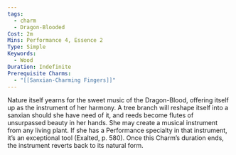 ```yaml
---
tags:
  - charm
  - Dragon-Blooded
Cost: 2m
Mins: Performance 4, Essence 2
Type: Simple
Keywords:
  - Wood
Duration: Indefinite
Prerequisite Charms:
  - "[[Sanxian-Charming Fingers]]"
---
```

Nature itself yearns for the sweet music of the Dragon-Blood, offering itself up as the instrument of her harmony. A tree branch will reshape itself into a sanxian should she have need of it, and reeds become flutes of unsurpassed beauty in her hands. She may create a musical instrument from any living plant. If she has a Performance specialty in that instrument, it’s an exceptional tool (Exalted, p. 580). Once this Charm’s duration ends, the instrument reverts back to its natural form.